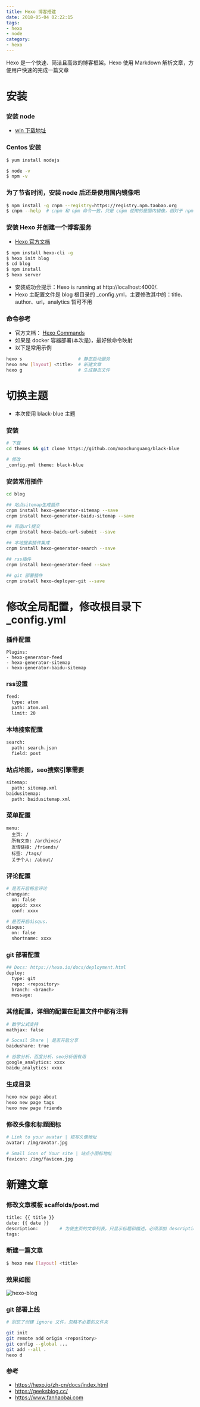 ```yaml
---
title: Hexo 博客搭建
date: 2018-05-04 02:22:15
tags:
- hexo
- node
category: 
- hexo
---
```


Hexo 是一个快速、简洁且高效的博客框架。Hexo 使用 Markdown 解析文章，方便用户快速的完成一篇文章

<!-- more -->

# 安装

### 安装 node 

- [win 下载地址](http://nodejs.cn/download/)

### Centos 安装

```bash
$ yum install nodejs

$ node -v
$ npm -v
```

### 为了节省时间，安装 node 后还是使用国内镜像吧
    
```bash
$ npm install -g cnpm --registry=https://registry.npm.taobao.org
$ cnpm --help  # cnpm 和 npm 命令一致，只是 cnpm 使用的是国内镜像，相对于 npm 速度极快
```

### 安装 Hexo 并创建一个博客服务

- [Hexo 官方文档](https://hexo.io/zh-cn/docs/index.html)
    
```bash
$ npm install hexo-cli -g  
$ hexo init blog
$ cd blog
$ npm install
$ hexo server
```
- 安装成功会提示：Hexo is running at http://localhost:4000/.
- Hexo 主配置文件是 blog 根目录的 _config.yml，主要修改其中的：title、author、url，analytics 暂可不用

### 命令参考 

- 官方文档： [Hexo Commands](https://hexo.io/docs/commands.html)
- 如果是 docker 容器部署(本次是)，最好做命令映射 
- 以下是常用示例

```bash
hexo s                     # 静态启动服务 
hexo new [layout] <title>  # 新建文章
hexo g                     # 生成静态文件 
```

# 切换主题
- 本次使用 black-blue 主题

### 安装

```bash
# 下载
cd themes && git clone https://github.com/maochunguang/black-blue

# 修改
_config.yml theme: black-blue
```

### 安装常用插件
```bash
cd blog

## 站点sitemap生成插件
cnpm install hexo-generator-sitemap --save
cnpm install hexo-generator-baidu-sitemap --save

## 百度url提交
cnpm install hexo-baidu-url-submit --save

## 本地搜索插件集成
cnpm install hexo-generator-search --save

## rss插件
cnpm install hexo-generator-feed --save

## git 部署插件
cnpm install hexo-deployer-git --save
```

# 修改全局配置，修改根目录下_config.yml

### 插件配置
```
Plugins:
- hexo-generator-feed
- hexo-generator-sitemap
- hexo-generator-baidu-sitemap
```

### rss设置
```bash
feed:
  type: atom
  path: atom.xml
  limit: 20
```

### 本地搜索配置
```bash
search:
  path: search.json
  field: post
```

### 站点地图，seo搜索引擎需要
```bash
sitemap:
  path: sitemap.xml
baidusitemap:
  path: baidusitemap.xml
```

### 菜单配置
```
menu:
  主页: /
  所有文章: /archives/
  友情链接: /friends/
  标签: /tags/
  关于个人: /about/
```

### 评论配置
```bash
# 是否开启畅言评论
changyan:
  on: false
  appid: xxxx
  conf: xxxx
  
# 是否开启disqus，
disqus:
  on: false
  shortname: xxxx
```
### git 部署配置
```bash
## Docs: https://hexo.io/docs/deployment.html
deploy:
  type: git
  repo: <repository>
  branch: <branch>
  message:
```

### 其他配置，详细的配置在配置文件中都有注释
```bash
# 数学公式支持
mathjax: false

# Socail Share | 是否开启分享
baidushare: true

# 谷歌分析，百度分析，seo分析很有用
google_analytics: xxxx
baidu_analytics: xxxx
```

### 生成目录
```bash
hexo new page about
hexo new page tags
hexo new page friends
```

### 修改头像和标题图标
```bash
# Link to your avatar | 填写头像地址
avatar: /img/avatar.jpg

# Small icon of Your site | 站点小图标地址
favicon: /img/favicon.jpg
```

# 新建文章

### 修改文章模板 scaffolds/post.md
```bash
title: {{ title }}
date: {{ date }}
description:        # 为使主页的文章列表，只显示标题和描述，必须添加 description
tags:
```

### 新建一篇文章
```bash
$ hexo new [layout] <title> 
```

### 效果如图

![hexo-blog](http://wei-markdown.oss-cn-beijing.aliyuncs.com/blog/hexo.png)

### git 部署上线

```bash
# 别忘了创建 ignore 文件，忽略不必要的文件夹

git init 
git remote add origin <repository>
git config --global ...
git add --all .
hexo d
```

### 参考

- https://hexo.io/zh-cn/docs/index.html
- https://geeksblog.cc/
- https://www.fanhaobai.com
